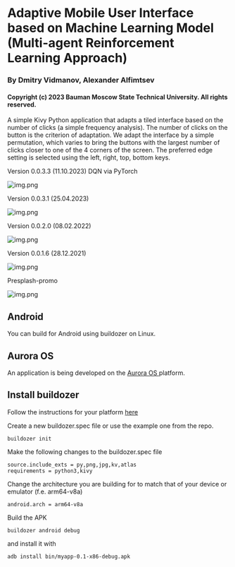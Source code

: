 # Adaptive Mobile User Interface based on Machine Learning Model (Multi-agent Reinforcement Learning Approach)
### By Dmitry Vidmanov, Alexander Alfimtsev
#### Copyright (c) 2023 Bauman Moscow State Technical University. All rights reserved.

A simple Kivy Python application that adapts a tiled interface based on the number of clicks (a simple frequency analysis).
The number of clicks on the button is the criterion of adaptation. We adapt the interface by a simple permutation, which varies to bring the buttons with the largest number of clicks closer to one of the 4 corners of the screen. The preferred edge setting is selected using the left, right, top, bottom keys.

Version 0.0.3.3 (11.10.2023) DQN via PyTorch

![img.png](data/MobAdaptUI_v33_Agents.gif)

Version 0.0.3.1 (25.04.2023)

![img.png](data/MobAdaptUI_v3_Agents.gif)

Version 0.0.2.0 (08.02.2022)

![img.png](data/interface002.png)

Version 0.0.1.6 (28.12.2021)

![img.png](data/interface0016.png)

Presplash-promo

![img.png](data/presplash-promo.png)

## Android
You can build for Android using buildozer on Linux.
## Aurora OS
An application is being developed on the [Aurora OS ](https://community.omprussia.ru/documentation/platform.html) platform. 
## Install buildozer

Follow the instructions for your platform [here](https://pypi.org/project/buildozer/) 

Create a new buildozer.spec file or use the example one from the repo.
```
buildozer init
```
Make the following changes to the buildozer.spec file
```
source.include_exts = py,png,jpg,kv,atlas
requirements = python3,kivy
```
Change the architecture you are building for to match that of your device or emulator (f.e. arm64-v8a)
```
android.arch = arm64-v8a
```
Build the APK
```
buildozer android debug
```
and install it with
```
adb install bin/myapp-0.1-x86-debug.apk
```
